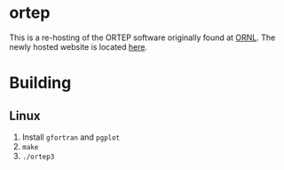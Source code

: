 # ortep

This is a re-hosting of the ORTEP software originally found at [ORNL](http://web.ornl.gov/sci/ortep/ortep.html). The newly hosted website is located [here](https://ornl-ndav.github.io/ortep/ortep.html).

Building
========

Linux
-----

1. Install `gfortran` and `pgplot`
2. `make`
3. `./ortep3`
